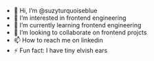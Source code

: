 - 👋 Hi, I’m @suzyturquoiseblue
- 👀 I’m interested in frontend engineering
- 🌱 I’m currently learning frontend engineering
- 💞️ I’m looking to collaborate on frontend projcts
- 📫 How to reach me on linkedin
- ⚡ Fun fact: I have tiny elvish ears

<!---
suzyturquoiseblue/suzyturquoiseblue is a ✨ special ✨ repository because its `README.md` (this file) appears on your GitHub profile.
You can click the Preview link to take a look at your changes.
--->
